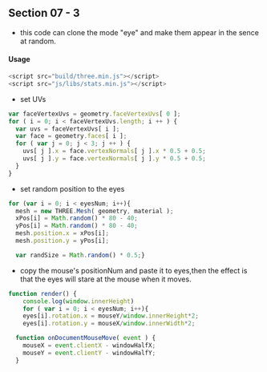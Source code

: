 
## Section 07 - 3 ##
* this code can clone the mode "eye" and make them appear in the sence at random.


#### Usage ####

```javascript
<script src="build/three.min.js"></script>
<script src="js/libs/stats.min.js"></script>
```


* set UVs
```javascript
var faceVertexUvs = geometry.faceVertexUvs[ 0 ];
for ( i = 0; i < faceVertexUvs.length; i ++ ) {
  var uvs = faceVertexUvs[ i ];
  var face = geometry.faces[ i ];
  for ( var j = 0; j < 3; j ++ ) {
    uvs[ j ].x = face.vertexNormals[ j ].x * 0.5 + 0.5;
    uvs[ j ].y = face.vertexNormals[ j ].y * 0.5 + 0.5;
  }
}
```

* set random position to the eyes

```javascript
for (var i = 0; i < eyesNum; i++){
  mesh = new THREE.Mesh( geometry, material );
  xPos[i] = Math.random() * 80 - 40;
  yPos[i] = Math.random() * 80 - 40;
  mesh.position.x = xPos[i];
  mesh.position.y = yPos[i];

  var randSize = Math.random() * 0.5;}
```

* copy the mouse's positionNum and paste it to eyes,then the effect is that the eyes will stare at the mouse when it moves.

```javascript
function render() {
	console.log(window.innerHeight)
	for ( var i = 0; i < eyesNum; i++){
	eyes[i].rotation.x = mouseY/window.innerHeight*2;
	eyes[i].rotation.y = mouseX/window.innerWidth*2;

  function onDocumentMouseMove( event ) {
    mouseX = event.clientX - windowHalfX;
    mouseY = event.clientY - windowHalfY;
  }

  ```
